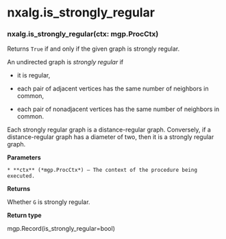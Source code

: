 # nxalg.is_strongly_regular


### nxalg.is_strongly_regular(ctx: mgp.ProcCtx)
Returns `True` if and only if the given graph is strongly
regular.

An undirected graph is *strongly regular* if


* it is regular,


* each pair of adjacent vertices has the same number of neighbors in
common,


* each pair of nonadjacent vertices has the same number of neighbors
in common.

Each strongly regular graph is a distance-regular graph.
Conversely, if a distance-regular graph has a diameter of two,
then it is a strongly regular graph.


**Parameters**

    * **ctx** (*mgp.ProcCtx*) – The context of the procedure being executed.



**Returns**

Whether `G` is strongly regular.



**Return type**

mgp.Record(is_strongly_regular=bool)
